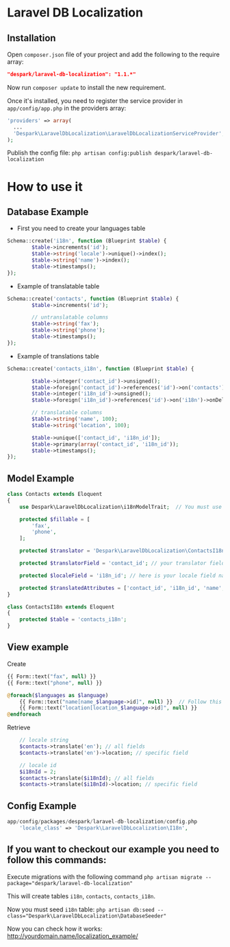 # Laravel DB Localization

## Installation

Open `composer.json` file of your project and add the following to the require array:
```json
"despark/laravel-db-localization": "1.1.*"
```

Now run `composer update` to install the new requirement.

Once it's installed, you need to register the service provider in `app/config/app.php` in the providers array:
```php
'providers' => array(
  ...
  'Despark\LaravelDbLocalization\LaravelDbLocalizationServiceProvider',
);
```

Publish the config file:
`php artisan config:publish despark/laravel-db-localization`

# How to use it


## Database Example

- First you need to create your languages table

```php
Schema::create('i18n', function (Blueprint $table) {
        $table->increments('id');
        $table->string('locale')->unique()->index();
        $table->string('name')->index();
        $table->timestamps();
});
```
- Example of translatable table

```php
Schema::create('contacts', function (Blueprint $table) {
        $table->increments('id');

        // untranslatable columns
        $table->string('fax');
        $table->string('phone');
        $table->timestamps();
});
```
- Example of translations table

```php
Schema::create('contacts_i18n', function (Blueprint $table) {

        $table->integer('contact_id')->unsigned();
        $table->foreign('contact_id')->references('id')->on('contacts')->onDelete('cascade');
        $table->integer('i18n_id')->unsigned();
        $table->foreign('i18n_id')->references('id')->on('i18n')->onDelete('cascade');

        // translatable columns
        $table->string('name', 100);
        $table->string('location', 100);

        $table->unique(['contact_id', 'i18n_id']);
        $table->primary(array('contact_id', 'i18n_id'));
        $table->timestamps();
});
```
## Model Example
```php
class Contacts extends Eloquent
{
    use Despark\LaravelDbLocalization\i18nModelTrait;  // You must use i18nModelTrait

    protected $fillable = [
        'fax',
        'phone',
    ];

    protected $translator = 'Despark\LaravelDbLocalization\ContactsI18n'; // Here you need to add your translations table model name

    protected $translatorField = 'contact_id'; // your translator field name

    protected $localeField = 'i18n_id'; // here is your locale field name

    protected $translatedAttributes = ['contact_id', 'i18n_id', 'name', 'location']; // translatable fillables
}

class ContactsI18n extends Eloquent
{
    protected $table = 'contacts_i18n';
}
```
## View example

Create
```php
{{ Form::text("fax", null) }}
{{ Form::text("phone", null) }}

@foreach($languages as $language)
    {{ Form::text("name[name_$language->id]", null) }}  // Follow this convention array( fieldname_languageId );
    {{ Form::text("location[location_$language->id]", null) }}
@endforeach
```
Retrieve
```php
    // locale string
    $contacts->translate('en'); // all fields
    $contacts->translate('en')->location; // specific field

    // locale id
    $i18nId = 2;
    $contacts->translate($i18nId); // all fields
    $contacts->translate($i18nId)->location; // specific field
```


## Config Example
```php
app/config/packages/despark/laravel-db-localization/config.php
    'locale_class' => 'Despark\LaravelDbLocalization\I18n',
```

## If you want to checkout our example you need to follow this commands:

Execute migrations with the following command
`php artisan migrate --package="despark/laravel-db-localization"`

This will create tables `i18n`, `contacts`, `contacts_i18n`.

Now you must seed `i18n` table:
`php artisan db:seed --class="Despark\LaravelDbLocalization\DatabaseSeeder"`

Now you can check how it works:
 http://yourdomain.name/localization_example/

